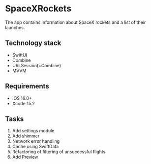 # SpaceXRockets
The app contains information about SpaceX rockets and a list of their launches.

## Technology stack
* SwiftUI
* Combine
* URLSession(+Combine)
* MVVM

## Requirements
* iOS 16.0+
* Xcode 15.2

## Tasks
1. Add settings module
2. Add shimmer
3. Network error handling
4. Cache using SwiftData
5. Refactoring of filtering of unsuccessful flights
6. Add Preview
